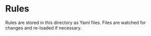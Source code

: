 # Rules

Rules are stored in this directory as Yaml files.
Files are watched for changes and re-loaded if necessary.